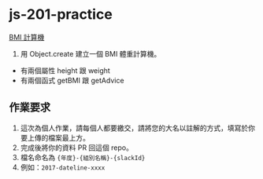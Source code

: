 # js-201-practice

[BMI 計算機](http://depart.femh.org.tw/dietary/3OPD/BMI.htm)

1. 用 Object.create 建立一個 BMI 體重計算機。
  * 有兩個屬性 height 跟 weight
  * 有兩個函式 getBMI 跟 getAdvice

## 作業要求

1. 這次為個人作業，請每個人都要繳交，請將您的大名以註解的方式，填寫於你要上傳的檔案最上方。
2. 完成後將你的資料 PR 回這個 repo。
3. 檔名命名為 `{年度}-{組別名稱}-{slackId}`
4. 例如：`2017-dateline-xxxx`